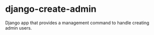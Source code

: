 # django-create-admin
Django app that provides a management command to handle creating admin users.

